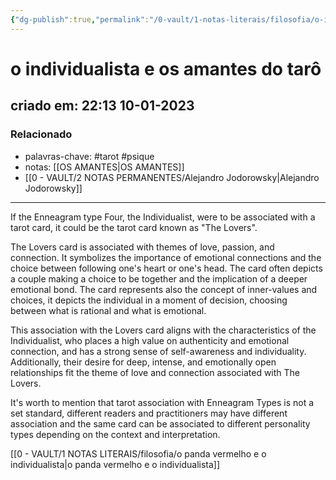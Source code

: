 ```yaml
---
{"dg-publish":true,"permalink":"/0-vault/1-notas-literais/filosofia/o-individualista-e-os-amantes-do-taro/","tags":["tarot","psique"],"dgHomeLink":true,"dgShowLocalGraph":true,"dgShowFileTree":true,"dgEnableSearch":true,"noteIcon":""}
---
```


# o individualista e os amantes do tarô
## criado em: 22:13 10-01-2023

### Relacionado
- palavras-chave: #tarot #psique 
- notas: [[OS AMANTES\|OS AMANTES]]
- [[0 - VAULT/2 NOTAS PERMANENTES/Alejandro Jodorowsky\|Alejandro Jodorowsky]]
---
If the Enneagram type Four, the Individualist, were to be associated with a tarot card, it could be the tarot card known as "The Lovers".

The Lovers card is associated with themes of love, passion, and connection. It symbolizes the importance of emotional connections and the choice between following one's heart or one's head. The card often depicts a couple making a choice to be together and the implication of a deeper emotional bond. The card represents also the concept of inner-values and choices, it depicts the individual in a moment of decision, choosing between what is rational and what is emotional.

This association with the Lovers card aligns with the characteristics of the Individualist, who places a high value on authenticity and emotional connection, and has a strong sense of self-awareness and individuality. Additionally, their desire for deep, intense, and emotionally open relationships fit the theme of love and connection associated with The Lovers.

It's worth to mention that tarot association with Enneagram Types is not a set standard, different readers and practitioners may have different association and the same card can be associated to different personality types depending on the context and interpretation.

[[0 - VAULT/1 NOTAS LITERAIS/filosofia/o panda vermelho e o individualista\|o panda vermelho e o individualista]]